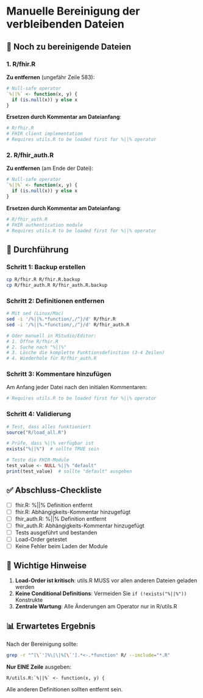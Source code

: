 # Manuelle Bereinigung der verbleibenden Dateien

## 📝 Noch zu bereinigende Dateien

### 1. R/fhir.R
**Zu entfernen** (ungefähr Zeile 583):
```r
# Null-safe operator
`%||%` <- function(x, y) {
  if (is.null(x)) y else x
}
```

**Ersetzen durch Kommentar am Dateianfang**:
```r
# R/fhir.R
# FHIR client implementation
# Requires utils.R to be loaded first for %||% operator
```

### 2. R/fhir_auth.R  
**Zu entfernen** (am Ende der Datei):
```r
# Null-safe operator
`%||%` <- function(x, y) {
  if (is.null(x)) y else x
}
```

**Ersetzen durch Kommentar am Dateianfang**:
```r
# R/fhir_auth.R
# FHIR authentication module
# Requires utils.R to be loaded first for %||% operator
```

## 🔧 Durchführung

### Schritt 1: Backup erstellen
```bash
cp R/fhir.R R/fhir.R.backup
cp R/fhir_auth.R R/fhir_auth.R.backup
```

### Schritt 2: Definitionen entfernen
```bash
# Mit sed (Linux/Mac)
sed -i '/%||%.*function/,/^}/d' R/fhir.R
sed -i '/%||%.*function/,/^}/d' R/fhir_auth.R

# Oder manuell in RStudio/Editor:
# 1. Öffne R/fhir.R
# 2. Suche nach "%||%"
# 3. Lösche die komplette Funktionsdefinition (3-4 Zeilen)
# 4. Wiederhole für R/fhir_auth.R
```

### Schritt 3: Kommentare hinzufügen
Am Anfang jeder Datei nach den initialen Kommentaren:
```r
# Requires utils.R to be loaded first for %||% operator
```

### Schritt 4: Validierung
```r
# Test, dass alles funktioniert
source("R/load_all.R")

# Prüfe, dass %||% verfügbar ist
exists("%||%")  # sollte TRUE sein

# Teste die FHIR-Module
test_value <- NULL %||% "default"
print(test_value)  # sollte "default" ausgeben
```

## ✅ Abschluss-Checkliste

- [ ] fhir.R: %||% Definition entfernt
- [ ] fhir.R: Abhängigkeits-Kommentar hinzugefügt  
- [ ] fhir_auth.R: %||% Definition entfernt
- [ ] fhir_auth.R: Abhängigkeits-Kommentar hinzugefügt
- [ ] Tests ausgeführt und bestanden
- [ ] Load-Order getestet
- [ ] Keine Fehler beim Laden der Module

## 🚨 Wichtige Hinweise

1. **Load-Order ist kritisch**: utils.R MUSS vor allen anderen Dateien geladen werden
2. **Keine Conditional Definitions**: Vermeiden Sie `if (!exists("%||%"))` Konstrukte
3. **Zentrale Wartung**: Alle Änderungen am Operator nur in R/utils.R

## 📊 Erwartetes Ergebnis

Nach der Bereinigung sollte:
```bash
grep -r "^[\`']%\|\|%[\`'].*<-.*function" R/ --include="*.R"
```

**Nur EINE Zeile** ausgeben:
```
R/utils.R:`%||%` <- function(x, y) {
```

Alle anderen Definitionen sollten entfernt sein.